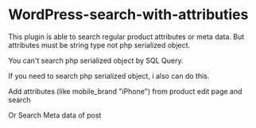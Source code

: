 # WordPress-search-with-attributies

This plugin is able to search regular product attributes or meta data. But attributes must be string type not php serialized object.

You can't search php serialized object by SQL Query.

If you need to search php serialized object, i also can do this.

Add attributes (like mobile_brand "iPhone") from product edit page and search

Or Search Meta data of post
